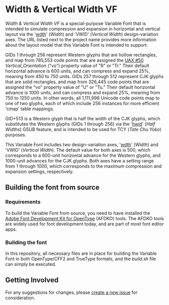 # Width & Vertical Width VF

*Width & Vertical Width VF* is a special-purpose Variable Font that is intended to simulate compression and expansion in horizontal and vertical layout via the '[wdth](https://docs.microsoft.com/en-us/typography/opentype/spec/dvaraxistag_wdth)' (*Width*) and 'VWID' (*Vertical Width*) design-variation axes. The URL listed next to the project name provides more information about the layout model that this Variable Font is intended to support.

GIDs 1 through 256 represent Western glyphs that are hollow rectangles, and map from 785,553 code points that are assigned the [UAX #50](https://www.unicode.org/reports/tr50/) <em>Vertical_Orientation</em> ("vo") property value of "R" or "Tr." Their default horizontal advance is 600 units, and can compress and expand 25%, meaning from 450 to 750 units. GIDs 257 through 512 represent CJK glyphs that are solid rectangles, and map from 326,445 code points that are assigned the "vo" property value of "U" or "Tu." Their default horizontal advance is 1000 units, and can compress and expand 25%, meaning from 750 to 1250 units. In other words, all 1,111,998 Unicode code points map to one of two glyphs, each of which include 256 instances for more efficient 'cmap' table mappings.

GID+513 is a Western glyph that is half the width of the CJK glyphs, which substitutes the Western glyphs (GIDs 1 through 256) via the '[hwid](https://docs.microsoft.com/en-us/typography/opentype/spec/features_fj#tag-hwid)' (*Half Widths*) GSUB feature, and is intended to be used for TCY (*Tate Chu Yoko*) purposes.

This Variable Font includes two design-variation axes, '[wdth](https://docs.microsoft.com/en-us/typography/opentype/spec/dvaraxistag_wdth)' (*Width*) and 'VWID' (*Vertical Width*). The default value for both axes is 500, which corresponds to a 600-unit horizontal advance for the Western glyphs, and 1000-unit advances for the CJK glyphs. Both axes have a setting range from 1 through 1000, which corresponds to the maximum compression and expansion settings, respectively.

## Building the font from source

### Requirements

To build the Variable Font from source, you need to have installed the [Adobe Font Development Kit for OpenType](https://github.com/adobe-type-tools/afdko/) (AFDKO) tools. The AFDKO tools are widely used for font development today, and are part of most font editor apps.

### Building the font

In this repository, all necessary files are in place for building the Variable Font in both OpenType/CFF2 and TrueType formats, and the *build.sh* file can simply be executed.

## Getting Involved

For any suggestions for changes, please [create a new issue](https://github.com/adobe-fonts/width-and-vertical-width-vf/issues) for consideration.

